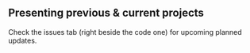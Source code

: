 ## Presenting previous & current projects

Check the issues tab (right beside the code one) for upcoming planned updates.
